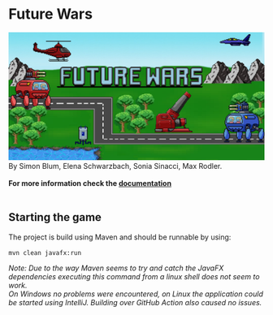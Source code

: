 # Future Wars

![Future Wars](src/main/resources/org/itdhbw/futurewars/textures/other/Splash_Art.jpg)
By Simon Blum, Elena Schwarzbach, Sonia Sinacci, Max Rodler.
<br><br>
**For more information check the [documentation](https://dhbwprojectsit23.github.io/JavaGame/starter-topic.html)**
<br><br>

## Starting the game

The project is build using Maven and should be runnable by using:
```shell
mvn clean javafx:run
```

_Note: Due to the way Maven seems to try and catch the JavaFX dependencies
executing this command from a linux shell does not seem to work. \
On Windows no problems were encountered, on Linux the application could
be started using IntelliJ. Building over GitHub Action also caused no issues._